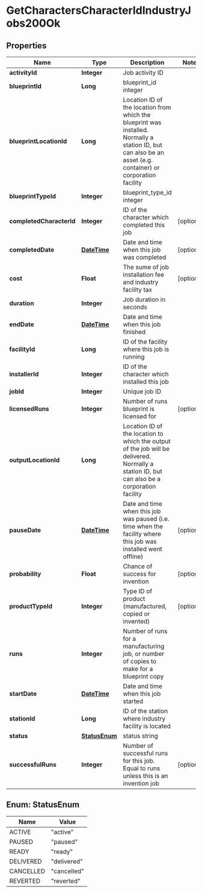 
# GetCharactersCharacterIdIndustryJobs200Ok

## Properties
Name | Type | Description | Notes
------------ | ------------- | ------------- | -------------
**activityId** | **Integer** | Job activity ID | 
**blueprintId** | **Long** | blueprint_id integer | 
**blueprintLocationId** | **Long** | Location ID of the location from which the blueprint was installed. Normally a station ID, but can also be an asset (e.g. container) or corporation facility | 
**blueprintTypeId** | **Integer** | blueprint_type_id integer | 
**completedCharacterId** | **Integer** | ID of the character which completed this job |  [optional]
**completedDate** | [**DateTime**](DateTime.md) | Date and time when this job was completed |  [optional]
**cost** | **Float** | The sume of job installation fee and industry facility tax |  [optional]
**duration** | **Integer** | Job duration in seconds | 
**endDate** | [**DateTime**](DateTime.md) | Date and time when this job finished | 
**facilityId** | **Long** | ID of the facility where this job is running | 
**installerId** | **Integer** | ID of the character which installed this job | 
**jobId** | **Integer** | Unique job ID | 
**licensedRuns** | **Integer** | Number of runs blueprint is licensed for |  [optional]
**outputLocationId** | **Long** | Location ID of the location to which the output of the job will be delivered. Normally a station ID, but can also be a corporation facility | 
**pauseDate** | [**DateTime**](DateTime.md) | Date and time when this job was paused (i.e. time when the facility where this job was installed went offline) |  [optional]
**probability** | **Float** | Chance of success for invention |  [optional]
**productTypeId** | **Integer** | Type ID of product (manufactured, copied or invented) |  [optional]
**runs** | **Integer** | Number of runs for a manufacturing job, or number of copies to make for a blueprint copy | 
**startDate** | [**DateTime**](DateTime.md) | Date and time when this job started | 
**stationId** | **Long** | ID of the station where industry facility is located | 
**status** | [**StatusEnum**](#StatusEnum) | status string | 
**successfulRuns** | **Integer** | Number of successful runs for this job. Equal to runs unless this is an invention job |  [optional]


<a name="StatusEnum"></a>
## Enum: StatusEnum
Name | Value
---- | -----
ACTIVE | &quot;active&quot;
PAUSED | &quot;paused&quot;
READY | &quot;ready&quot;
DELIVERED | &quot;delivered&quot;
CANCELLED | &quot;cancelled&quot;
REVERTED | &quot;reverted&quot;



